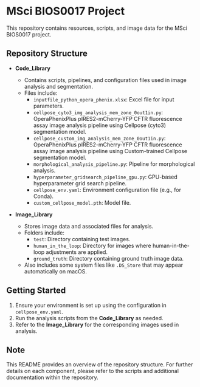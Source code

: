 # MSci BIOS0017 Project

This repository contains resources, scripts, and image data for the MSci BIOS0017 project.

## Repository Structure

- **Code_Library**
  - Contains scripts, pipelines, and configuration files used in image analysis and segmentation.
  - Files include:
    - `inputfile_python_opera_phenix.xlsx`: Excel file for input parameters.
    - `cellpose_cyto3_img_analysis_mem_zone_0out1in.py`: OperaPhenixPlus pIRES2-mCherry-YFP CFTR fluorescence assay image analysis pipeline using Cellpose (cyto3) segmentation model.
    - `cellpose_custom_img_analysis_mem_zone_0out1in.py`: OperaPhenixPlus pIRES2-mCherry-YFP CFTR fluorescence assay image analysis pipeline using Custom-trained Cellpose segmentation model.
    - `morphological_analysis_pipeline.py`: Pipeline for morphological analysis.
    - `hyperparameter_gridsearch_pipeline_gpu.py`: GPU-based hyperparameter grid search pipeline.
    - `cellpose_env.yaml`: Environment configuration file (e.g., for Conda).
    - `custom_cellpose_model.pth`: Model file.

- **Image_Library**
  - Stores image data and associated files for analysis.
  - Folders include:
    - `test`: Directory containing test images.
    - `human_in_the_loop`: Directory for images where human-in-the-loop adjustments are applied.
    - `ground_truth`: Directory containing ground truth image data.
  - Also includes some system files like `.DS_Store` that may appear automatically on macOS.

## Getting Started

1. Ensure your environment is set up using the configuration in `cellpose_env.yaml`.
2. Run the analysis scripts from the **Code_Library** as needed.
3. Refer to the **Image_Library** for the corresponding images used in analysis.

## Note

This README provides an overview of the repository structure. For further details on each component, please refer to the scripts and additional documentation within the repository. 
